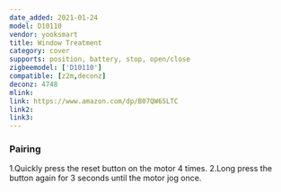 ```yaml
---
date_added: 2021-01-24
model: D10110
vendor: yooksmart
title: Window Treatment
category: cover
supports: position, battery, stop, open/close
zigbeemodel: ['D10110']
compatible: [z2m,deconz]
deconz: 4748
mlink: 
link: https://www.amazon.com/dp/B07QW65LTC
link2: 
link3: 
---
```


### Pairing
1.Quickly press the reset button on the motor 4 times.
2.Long press the button again for 3 seconds until the motor jog once.
